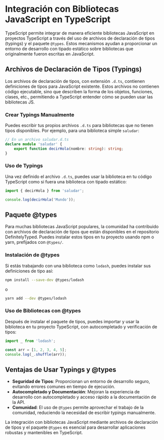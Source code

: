 # Integración con Bibliotecas JavaScript en TypeScript

TypeScript permite integrar de manera eficiente bibliotecas JavaScript en proyectos TypeScript a través del uso de archivos de declaración de tipos (typings) y el paquete `@types`. Estos mecanismos ayudan a proporcionar un entorno de desarrollo con tipado estático sobre bibliotecas que originalmente fueron escritas en JavaScript.

## Archivos de Declaración de Tipos (Typings)

Los archivos de declaración de tipos, con extensión `.d.ts`, contienen definiciones de tipos para JavaScript existente. Estos archivos no contienen código ejecutable, sino que describen la forma de los objetos, funciones, clases, etc., permitiendo a TypeScript entender cómo se pueden usar las bibliotecas JS.

### Crear Typings Manualmente

Puedes escribir tus propios archivos `.d.ts` para bibliotecas que no tienen tipos disponibles. Por ejemplo, para una biblioteca simple `saludar`:

```typescript
// En un archivo saludar.d.ts
declare module 'saludar' {
    export function decirHola(nombre: string): string;
}
```

### Uso de Typings

Una vez definido el archivo `.d.ts`, puedes usar la biblioteca en tu código TypeScript como si fuera una biblioteca con tipado estático:

```typescript
import { decirHola } from 'saludar';

console.log(decirHola('Mundo'));
```

## Paquete @types

Para muchas bibliotecas JavaScript populares, la comunidad ha contribuido con archivos de declaración de tipos que están disponibles en el repositorio DefinitelyTyped. Puedes instalar estos tipos en tu proyecto usando npm o yarn, prefijados con `@types/`.

### Instalación de @types

Si estás trabajando con una biblioteca como `lodash`, puedes instalar sus definiciones de tipo así:

```bash
npm install --save-dev @types/lodash
```

o

```bash
yarn add --dev @types/lodash
```

### Uso de Bibliotecas con @types

Después de instalar el paquete de tipos, puedes importar y usar la biblioteca en tu proyecto TypeScript, con autocompletado y verificación de tipos:

```typescript
import _ from 'lodash';

const arr = [1, 2, 3, 4, 5];
console.log(_.shuffle(arr));
```

## Ventajas de Usar Typings y @types

- **Seguridad de Tipos**: Proporcionan un entorno de desarrollo seguro, evitando errores comunes en tiempo de ejecución.
- **Autocompletado y Documentación**: Mejoran la experiencia de desarrollo con autocompletado y acceso rápido a la documentación de la API.
- **Comunidad**: El uso de `@types` permite aprovechar el trabajo de la comunidad, reduciendo la necesidad de escribir typings manualmente.

La integración con bibliotecas JavaScript mediante archivos de declaración de tipos y el paquete `@types` es esencial para desarrollar aplicaciones robustas y mantenibles en TypeScript.